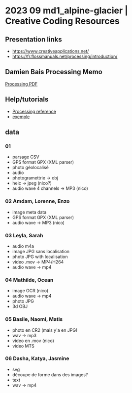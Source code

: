 # 2023 09 md1_alpine-glacier | Creative Coding Resources

## Presentation links

- https://www.creativeapplications.net/
- https://fr.flossmanuals.net/processing/introduction/

## Damien Bais Processing Memo

[Processing PDF](https://github.com/randomDam/memo_processing)

## Help/tutorials

- [Processing reference](https://processing.org/reference)
- [exemple](https://processing.org/examples/)




## data 

### 01
- parsage CSV
- GPS format GPX (XML parser)
- photo géolocalisé
- audio
- photogramettrie -> obj
- heic -> jpeg (nico?)
- audio wave 4 channels -> MP3 (nico)

### 02 Amdam, Lorenne, Enzo
- image meta data
- GPS format GPX (XML parser)
- audio wave -> MP3 (nico)


### 03 Leyla, Sarah
- audio m4a
- image JPG sans localisation
- photo JPG with localisation
- video .mov -> MP4/H264
- audio wave -> mp4


### 04 Mathilde, Ocean
- image OCR (nico)
- audio wave -> mp4
- photo JPG
- 3d OBJ


### 05 Basile, Naomi, Matis
- photo en CR2 (mais y'a en JPG)
- wav -> mp3
- video en .mov (nico)
- video MTS


### 06 Dasha, Katya, Jasmine
- svg
- découpe de forme dans des images?
- text
- wav -> mp4
